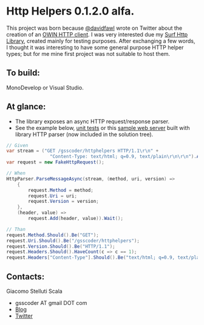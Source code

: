 ﻿Http Helpers 0.1.2.0 alfa.
===
This project was born because [@davidfawl](https://twitter.com/davidfowl) wrote on Twitter about the creation of an [OWIN HTTP client](https://github.com/davidfowl/OwinHttpClient).
I was very interested due my [Surf Http Library](https://github.com/gsscoder/surfhttp), created mainly for testing purposes.
After exchanging a few words, I thought it was interesting to have some general purpose HTTP helper types;
but for me mine first project was not suitable to host them.

To build:
---
MonoDevelop or Visual Studio.

At glance:
---
 - The library exposes an async HTTP request/response parser.
 - See the example below, [unit tests](https://github.com/gsscoder/httphelpers/blob/master/src/HttpHelpers.Tests/Unit/HttpParserFixture.cs) or this [sample web server](https://gist.github.com/gsscoder/4945688) built with library HTTP parser (now included in the solution tree).

```csharp
// Given
var stream = ("GET /gsscoder/httphelpers HTTP/1.1\r\n" +
                "Content-Type: text/html; q=0.9, text/plain\r\n\r\n").AsStream();
var request = new FakeHttpRequest();

// When
HttpParser.ParseMessageAsync(stream, (method, uri, version) =>
    {
        request.Method = method;
        request.Uri = uri;
        request.Version = version;
    },
    (header, value) => 
        request.Add(header, value)).Wait();

// Than
request.Method.Should().Be("GET");
request.Uri.Should().Be("/gsscoder/httphelpers");
request.Version.Should().Be("HTTP/1.1");
request.Headers.Should().HaveCount(c => c == 1);
request.Headers["Content-Type"].Should().Be("text/html; q=0.9, text/plain");
```

Contacts:
---
Giacomo Stelluti Scala
  - gsscoder AT gmail DOT com
  - [Blog](http://gsscoder.blogspot.it)
  - [Twitter](http://twitter.com/gsscoder)
